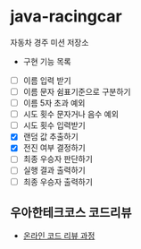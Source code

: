 # java-racingcar

자동차 경주 미션 저장소

- 구현 기능 목록
- [ ] 이름 입력 받기
- [ ] 이름 문자 쉼표기준으로 구분하기
- [ ] 이름 5자 초과 예외
- [ ] 시도 횟수 문자거나 음수 예외
- [ ] 시도 횟수 입력받기
- [x] 랜덤 값 추출하기
- [x] 전진 여부 결정하기
- [ ] 최종 우승자 판단하기
- [ ] 실행 결과 출력하기
- [ ] 최종 우승자 출력하기

## 우아한테크코스 코드리뷰

- [온라인 코드 리뷰 과정](https://github.com/woowacourse/woowacourse-docs/blob/master/maincourse/README.md)
